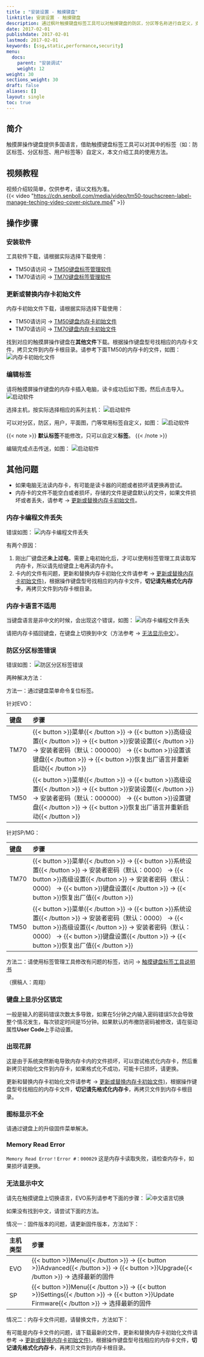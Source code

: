 ```yaml
---
title : "安装设置 - 触摸键盘"
linktitle: 安装设置 - 触摸键盘
description: 通过枫叶触摸键盘标签工具可以对触摸键盘的防区，分区等名称进行自定义，支持中文。
date: 2017-02-01
publishdate: 2017-02-01
lastmod: 2017-02-01
keywords: [ssg,static,performance,security]
menu:
  docs:
    parent: "安装调试"
    weight: 12
weight: 30
sections_weight: 30
draft: false
aliases: []
layout: single
toc: true
---
```


## 简介

触摸屏操作键盘提供多国语言，借助触摸键盘标签工具可以对其中的标签（如：防区标签、分区标签、用户标签等）自定义，本文介绍工具的使用方法。

## 视频教程

视频介绍较简单，仅供参考，请以文档为准。  
{{< video "https://cdn.senboll.com/media/video/tm50-touchscreen-label-manage-teching-video-cover-picture.mp4" >}}

<!-- {{< video "../../video/label-tool.mp4" >}} -->

## 操作步骤

### 安装软件

工具软件下载，请根据实际选择下载使用：

- TM50请访问 → [TM50键盘标签管理软件](https://senboll.com/zh-hans/product-detail/462)
- TM70请访问 → [TM70键盘标签管理软件](https://senboll.com/zh-hans/product-detail/471)

### 更新或替换内存卡初始文件

内存卡初始文件下载，请根据实际选择下载使用：

- TM50请访问 → [TM50键盘内存卡初始文件](https://senboll.com/zh-hans/product-detail/46)
- TM70请访问 → [TM70键盘内存卡初始文件](https://senboll.com/zh-hans/product-detail/47)

找到对应的触摸屏操作键盘在**其他文件**下载。根据操作键盘型号找相应的内存卡文件，拷贝文件到内存卡根目录。请参考下面TM50的内存卡的文件，如图：
![内存卡初始化文件](images/tm50-sd-file.png)

### 编辑标签

请将触摸屏操作键盘的内存卡插入电脑，读卡成功后如下图，然后点击导入。
![启动软件](images/start.png)

选择主机，按实际选择相应的系列主机：
![启动软件](images/panel-type.png)

可以对分区，防区，用户，平面图，门等常用标签自定义，如图：
![启动软件](images/edit.png)

{{< note >}}
**默认标签**不能修改，只可以自定义**标签**。
{{< /note >}}

编辑完成点击传送，如图：
![启动软件](images/send.png)

## 其他问题

- 如果电脑无法读内存卡，有可能是读卡器的问题或者损坏请更换再尝试。
- 内存卡的文件不能空白或者损坏，存储的文件是键盘默认的文件，如果文件损坏或者丢失，请参考 → [更新或替换内存卡初始文件](#更新或替换内存卡初始文件)。

### 内存卡编程文件丢失

错误如图：
![内存卡编程文件丢失](images/keypad-tfcard-error-file.png)

有两个原因：

1. 刚出厂键盘还**未上过电**，需要上电初始化后，才可以使用标签管理工具读取写内存卡，所以请先给键盘上电再读内存卡。
2. 卡内的文件有问题，更新和替换内存卡初始化文件请参考 → [更新或替换内存卡初始文件)](#更新或替换内存卡初始文件)，根据操作键盘型号找相应的内存卡文件，**切记请先格式化内存卡**，再拷贝文件到内存卡根目录。

### 内存卡语言不适用

当键盘语言是非中文的时候，会出现这个错误，如图：
![内存卡编程文件丢失](images/keypad-tfcard-error-language.png)

请把内存卡插回键盘，在键盘上切换到中文（方法参考 → [无法显示中文](../../node4/hardware/#无法显示中文)）。

### 防区分区标签错误

错误如图：
![防区分区标签错误](images/keypad-lable-error.png)

两种解决方法：

方法一：通过键盘菜单命令复位标签。

针对EVO：

|键盘|步骤|
|:------|:------|
| TM70 | {{< button >}}菜单{{< /button >}} → {{< button >}}高级设置{{< /button >}} → {{< button >}}安装设置{{< /button >}} → 安装者密码（默认：000000） → {{< button >}}设置该键盘{{< /button >}} → {{< button >}}恢复出厂语言并重新启动{{< /button >}} |
| TM50 | {{< button >}}菜单{{< /button >}} → {{< button >}}高级设置{{< /button >}} → {{< button >}}安装设置{{< /button >}} → 安装者密码（默认：000000） → {{< button >}}设置键盘{{< /button >}} → {{< button >}}恢复出厂语言并重新启动{{< /button >}} |

针对SP/MG：

|键盘|步骤|
|:------|:------|
| TM70 | {{< button >}}菜单{{< /button >}} → {{< button >}}系统设置{{< /button >}} → 安装者密码（默认：0000） → {{< button >}}高级设置{{< /button >}} → 安装者密码（默认：0000） → {{< button >}}键盘设置{{< /button >}} → {{< button >}}恢复出厂值{{< /button >}} |
| TM50 | {{< button >}}菜单{{< /button >}} → {{< button >}}系统设置{{< /button >}} → 安装者密码（默认：0000） → {{< button >}}高级设置{{< /button >}} → 安装者密码（默认：0000） → {{< button >}}键盘设置{{< /button >}} → {{< button >}}恢复出厂值{{< /button >}} |

方法二：请使用标签管理工具修改有问题的标签，访问 → [触摸键盘标签工具说明书](../../node2/touchscreen-lable)

（撰稿人：周翔）

### 键盘上显示分区锁定

一般是输入的密码错误次数太多导致，如果在5分钟之内输入密码错误5次会导致整个情况发生，每次锁定时间是15分钟。如果默认的布撤防密码被修改，请在驱动属性**User Code**上手动设置。

### 出现花屏

这是由于系统突然断电导致内存卡内的文件损坏，可以尝试格式化内存卡，然后重新拷贝初始化文件到内存卡，如果格式化不成功，可能卡已损坏，请更换。

更新和替换内存卡初始化文件请参考 → [更新或替换内存卡初始文件)](../../node2/touchscreen-lable/#更新或替换内存卡初始文件)，根据操作键盘型号找相应的内存卡文件，**切记请先格式化内存卡**，再拷贝文件到内存卡根目录。

### 图标显示不全

请通过键盘上的升级固件菜单解决。

### Memory Read Error

`Memory Read Error！Error #：000029` 这是内存卡读取失败，请检查内存卡，如果损坏请更换。

### 无法显示中文

请先在触摸键盘上切换语言，EVO系列请参考下面的步骤：
![中文语言切换](images/tm7050-language.gif)

如果没有找到中文，请尝试下面的方法。

情况一：固件版本的问题，请更新固件版本，方法如下：

|主机类型|步骤|
|:------|:------|
|EVO | {{< button >}}Menu{{< /button >}} → {{< button >}}Advanced{{< /button >}} → {{< button >}}Upgrade{{< /button >}} → 选择最新的固件|
|SP | {{< button >}}Menu{{< /button >}} → {{< button >}}Settings{{< /button >}} → {{< button >}}Update Firmware{{< /button >}} → 选择最新的固件|

情况二：内存卡文件问题，请替换文件，方法如下：

有可能是内存卡文件的问题，请下载最新的文件，更新和替换内存卡初始化文件请参考 → [更新或替换内存卡初始文件)](../../node2/touchscreen-lable/#更新或替换内存卡初始文件)，根据操作键盘型号找相应的内存卡文件，**切记请先格式化内存卡**，再拷贝文件到内存卡根目录。
